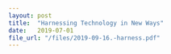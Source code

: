 ```yaml
---
layout: post
title:  "Harnessing Technology in New Ways"
date:   2019-07-01
file_url: "/files/2019-09-16.-harness.pdf"
---
```

